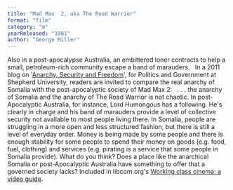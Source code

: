 ```yaml
---
title: "Mad Max  2, aka The Road Warrior"
format: "film"
category: "m"
yearReleased: "1981"
author: "George Miller"
---
```

Also in a post-apocalypse Australia, an embittered loner  contracts to help a small, petroleum-rich community escape a band of marauders.
 
In a 2011 blog on '<a href="http://introductiontopoliticsandgovernment.blogspot.co.uk/2011/01/anarchy-security-and-freedom.html">Anarchy,  Security and Freedom</a>', for Politics and Government at Shepherd University,  readers are invited to compare the real anarchy of Somalia with the  post-apocalyptic society of Mad Max 2:
 
. . . the anarchy of Somalia and the anarchy of The  Road Warrior is not chaotic. In post-Apocalyptic Australia, for instance,  Lord Humongous has a following. He's clearly in charge and his band of marauders  provide a level of collective security not available to most people living  there. In Somalia, people are struggling in a more open and less structured  fashion, but there is still a level of everyday order. Money is being made by  some people and there is enough stability for some people to spend their money  on goods (e.g. food, fuel, clothing) and services (e.g. pirating is a service  that some people in Somalia provide).   What do you think? Does a place like the anarchical Somalia or post-Apocalyptic  Australia have something to offer that a governed society lacks? 
Included in libcom.org's <a href="https://libcom.org/library/working-class-cinema-video-guide">Working class cinema: a video guide</a>.